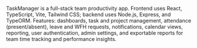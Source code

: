 TaskManager is a full-stack team productivity app. Frontend uses React, TypeScript, Vite, Tailwind CSS; backend uses Node.js, Express, and TypeORM. Features: dashboards, task and project management, attendance (present/absent), leave and WFH requests, notifications, calendar views, reporting, user authentication, admin settings, and exportable reports for team time tracking and performance insights.


